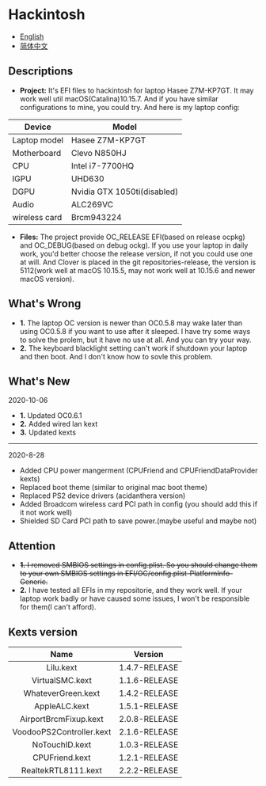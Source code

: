 # Hackintosh
* [English](https://github.com/Xin9912/Hackintosh/blob/master/README.md)
* [简体中文](https://github.com/Xin9912/Hackintosh/blob/master/README_cn.md)
&emsp;

## Descriptions <br>
* **Project:** It's EFI files to hackintosh for laptop Hasee Z7M-KP7GT. It may work well util macOS(Catalina)10.15.7. And if you have similar configurations to mine, you could try. And here is my laptop config: <br>
  
| Device | Model |
| ---- | ---- |
| Laptop model| Hasee Z7M-KP7GT |
| Motherboard| Clevo N850HJ |
| CPU | Intel i7-7700HQ |
| IGPU | UHD630 |
| DGPU | Nvidia GTX 1050ti(disabled)|
| Audio | ALC269VC |
| wireless card | Brcm943224 | <br>

* **Files:** The project provide OC_RELEASE EFI(based on release ocpkg) and OC_DEBUG(based on debug ockg). If you use your laptop in daily work, you'd better choose the release version, if not you could use one at will. And Clover is placed in the git repositories-release, the version is 5112(work well at macOS 10.15.5, may not work well at 10.15.6 and newer macOS version).  <br>

## What's Wrong <br>
* **1.** The laptop OC version is newer than OC0.5.8 may wake later than using OC0.5.8 if you want to use after it sleeped. I have try some ways to solve the prolem, but it have no use at all. And you can try your way.  <br>
* **2.** The keyboard blacklight setting can't work if shutdown your laptop and then boot. And I don't know how to sovle this problem. <br>

## What's New <br>
2020-10-06
<br>
* **1.** Updated OC0.6.1
* **2.** Added wired lan kext 
* **3.** Updated kexts 
-----
 2020-8-28
<br>
* Added CPU power mangerment (CPUFriend and CPUFriendDataProvider kexts)
* Replaced boot theme (similar to original mac boot theme)
* Replaced PS2 device drivers (acidanthera version)
* Added Broadcom wireless card PCI path in config (you should add this if it not work well)
* Shielded SD Card PCI path to save power.(maybe useful and maybe not) 

## Attention <br>
* ~~**1.** I removed SMBIOS settings in config.plist. So you should change them to your own SMBIOS settings in EFI/OC/config.plist-PlatformInfo-Generic.~~ <br> 
* **2.** I have tested all EFIs in my repositorie, and they work well. If your laptop work badly or have caused some issues, I won't be responsible for them(I can't afford). <br>

## Kexts version <br>

| Name | Version |
| :----: | :----: |
| Lilu.kext| 1.4.7-RELEASE |
| VirtualSMC.kext| 1.1.6-RELEASE |
| WhateverGreen.kext | 1.4.2-RELEASE |
| AppleALC.kext | 1.5.1-RELEASE |
| AirportBrcmFixup.kext | 2.0.8-RELEASE |
| VoodooPS2Controller.kext | 2.1.6-RELEASE |
| NoTouchID.kext | 1.0.3-RELEASE |
| CPUFriend.kext | 1.2.1-RELEASE | 
| RealtekRTL8111.kext | 2.2.2-RELEASE | <br>
